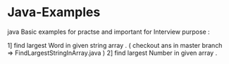 # Java-Examples

java Basic examples for practse and important for Interview purpose :

1] find largest Word in given string array . ( checkout ans in master branch => FindLargestStringInArray.java )
2] find largest Number in given array . 

